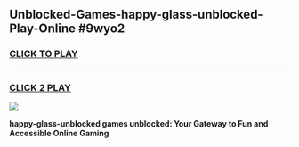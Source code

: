 
## Unblocked-Games-happy-glass-unblocked-Play-Online #9wyo2
<h3>
<a href="https://news.freeplayer.one?title=happy-glass-unblocked&ref=3">CLICK TO PLAY</a></h3>
<hr>

<h3>
<a href="https://news.freeplayer.one?title=happy-glass-unblocked&ref=3">CLICK 2 PLAY</a>
  
</h3>

<a href="https://news.freeplayer.one?title=happy-glass-unblocked&ref=3"><img src="https://clearcache.store/games.png"></a>


**happy-glass-unblocked games unblocked: Your Gateway to Fun and Accessible Online Gaming**
